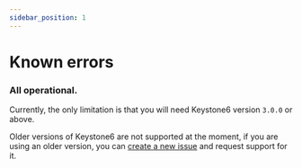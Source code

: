 ```yaml
---
sidebar_position: 1
---
```


# Known errors

### All operational.

Currently, the only limitation is that you will need Keystone6 version `3.0.0` or above.

Older versions of Keystone6 are not supported at the moment, if you are using an older version, you can [create a new issue](https://github.com/ijsto/keystone-plugins/issues/new) and request support for it.